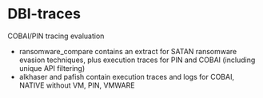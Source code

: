 # DBI-traces
COBAI/PIN tracing evaluation

- ransomware_compare contains an extract for SATAN ransomware evasion techniques, plus execution traces for PIN and COBAI (including unique API filtering)
- alkhaser and pafish contain execution traces and logs for COBAI, NATIVE without VM, PIN, VMWARE

